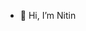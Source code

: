 - 👋 Hi, I’m Nitin

<!---
nitinsingh1413/nitinsingh1413 is a ✨ special ✨ repository because its `README.md` (this file) appears on your GitHub profile.
You can click the Preview link to take a look at your changes.
--->
